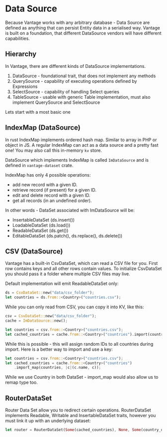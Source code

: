 # Data Source

Because Vantage works with any arbitrary database - Data Source are defined as anything
that can persist Entity data in a serialised way. Vantage is built on a foundation, that
different DataSource vendors will have different capabilities.

## Hierarchy

In Vantage, there are different kinds of DataSource implementations.

1. DataSource - foundational trait, that does not implement any methods
2. QuerySource - capability of executing operations defined by Expressions
3. SelectSource - capability of handling Select queries
4. TableSource - usable with generic Table implementation, must also implement
   QuerySource and SelectSource

Lets start with a most basic one

## IndexMap (DataSource)

In rust IndexMap implements ordered hash map. Similar to array in PHP or object in JS.
A regular IndexMap can act as a data source and a pretty fast one! You may also call
this in-memory `kv` store.

DataSource which implements IndexMap is called `ImDataSource` and is defined in
`vantage-dataset` crate.

IndexMap has only 4 possible operations:

- add new record with a given ID.
- retrieve record (if present) for a given ID.
- edit and delete record with a given ID.
- get all records (in an undefined order).

In other words - DataSet associated with ImDataSource will be:

- InsertableDataSet (ds.insert())
- LoadableDataSet (ds.load())
- ReadableDataSet (ds.get())
- EditableDataSet (ds.patch(), ds.replace(), ds.delete())

## CSV (DataSource)

Vantage has a built-in CsvDataSet, which can read a CSV file for you. First row
contains keys and all other rows contain values. To initialize CsvDataSet you
should pass it a folder where multiple CSV files may live.

Default implementation will emit ReadableDataSet only:

```rust
ds = CsvDataSet::new("data/csv_folder");
let countries = ds.from::<Country>("countries.csv");
```

While you can only read from CSV, you can copy it into KV, like this:

```rust
csv = CsvDataSet::new("data/csv_folder");
cache = ImDataSource::new();

let countries = csv.from::<Country>("countries.csv");
let cached_countries = cache.from::<Country>("countries").import(countries);
```

While this is possible - this will assign random IDs to all countries during import.
Here is a better way to import and use a key:

```rust
let countries = csv.from::<Country>("countries.csv");
let cached_countries = cache.from::<Country>("countries")
    .import_map(countries, |c|(c.name, c));
```

While we use Country in both DataSet - import_map would also allow us to remap type too.

## RouterDataSet

Router Data Set allow you to redirect certain operations. RouterDataSet implements
Readable, Writable and InsertableDataSet traits, however you must link it up with an
underlying dataset:

```rust
let router = RouterDataSet(Some(cached_countries), None, Some(country_queue));
```
